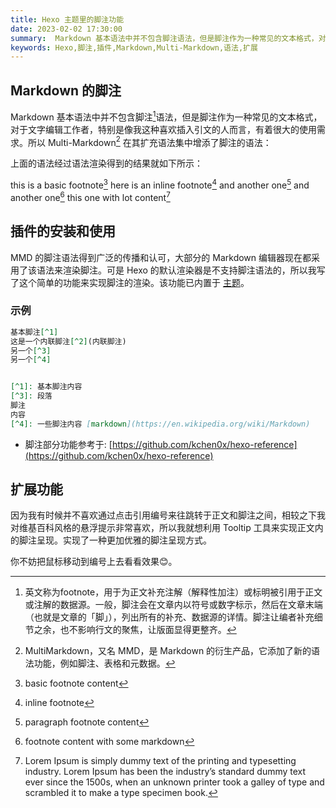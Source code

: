 ```yaml
---
title: Hexo 主题里的脚注功能
date: 2023-02-02 17:30:00
summary:  Markdown 基本语法中并不包含脚注语法，但是脚注作为一种常见的文本格式，对于文字编辑工作者，特别是像我这种喜欢插入引文的人而言，有着很大的使用需求。所以 Multi-Markdown 在其扩充语法集中增添了脚注的语法：
keywords: Hexo,脚注,插件,Markdown,Multi-Markdown,语法,扩展
---
```


## Markdown 的脚注
Markdown 基本语法中并不包含脚注[^1]语法，但是脚注作为一种常见的文本格式，对于文字编辑工作者，特别是像我这种喜欢插入引文的人而言，有着很大的使用需求。所以 Multi-Markdown[^2] 在其扩充语法集中增添了脚注的语法：

上面的语法经过语法渲染得到的结果就如下所示：

this is a basic footnote[^3]
here is an inline footnote[^4]
and another one[^5]
and another one[^6]
this one with lot content[^7]

## 插件的安装和使用
MMD 的脚注语法得到广泛的传播和认可，大部分的 Markdown 编辑器现在都采用了该语法来渲染脚注。可是 Hexo 的默认渲染器是不支持脚注语法的，所以我写了这个简单的功能来实现脚注的渲染。该功能已内置于 [主题](https://github.com/f-dong/hexo-theme-minimalism)。

### 示例

```markdown
基本脚注[^1]
这是一个内联脚注[^2](内联脚注)
另一个[^3]
另一个[^4]


[^1]: 基本脚注内容
[^3]: 段落
脚注
内容
[^4]: 一些脚注内容 [markdown](https://en.wikipedia.org/wiki/Markdown)
```

- 脚注部分功能参考于: [https://github.com/kchen0x/hexo-reference](https://github.com/kchen0x/hexo-reference)

## 扩展功能
因为我有时候并不喜欢通过点击引用编号来往跳转于正文和脚注之间，相较之下我对维基百科风格的悬浮提示非常喜欢，所以我就想利用 Tooltip 工具来实现正文内的脚注呈现。实现了一种更加优雅的脚注呈现方式。

你不妨把鼠标移动到编号上去看看效果😊。

[^1]: 英文称为footnote，用于为正文补充注解（解释性加注）或标明被引用于正文或注解的数据源。一般，脚注会在文章内以符号或数字标示，然后在文章末端（也就是文章的「脚」），列出所有的补充、数据源的详情。脚注让编者补充细节之余，也不影响行文的聚焦，让版面显得更整齐。
[^2]: MultiMarkdown，又名 MMD，是 Markdown 的衍生产品，它添加了新的语法功能，例如脚注、表格和元数据。
[^3]: basic footnote content
[^4]: inline footnote
[^5]: paragraph
footnote
content
[^6]: footnote content with some markdown
[^7]: Lorem Ipsum is simply dummy text of the printing and typesetting industry. Lorem Ipsum has been the industry’s standard dummy text ever since the 1500s, when an unknown printer took a galley of type and scrambled it to make a type specimen book.
